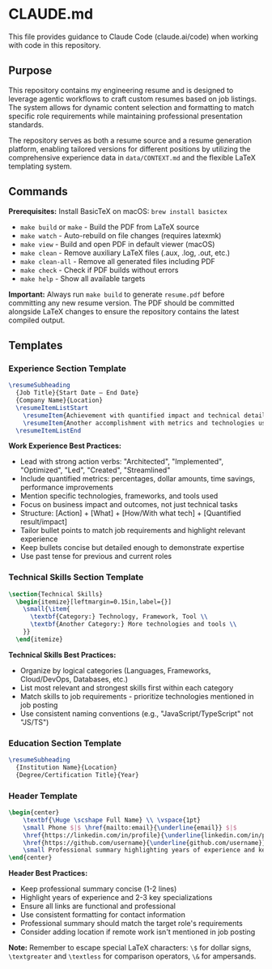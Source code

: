 # CLAUDE.md

This file provides guidance to Claude Code (claude.ai/code) when working with code in this repository.

## Purpose

This repository contains my engineering resume and is designed to leverage agentic workflows to craft custom resumes based on job listings. The system allows for dynamic content selection and formatting to match specific role requirements while maintaining professional presentation standards.

The repository serves as both a resume source and a resume generation platform, enabling tailored versions for different positions by utilizing the comprehensive experience data in `data/CONTEXT.md` and the flexible LaTeX templating system.

## Commands

**Prerequisites:** Install BasicTeX on macOS: `brew install basictex`

- `make build` or `make` - Build the PDF from LaTeX source
- `make watch` - Auto-rebuild on file changes (requires latexmk)
- `make view` - Build and open PDF in default viewer (macOS)
- `make clean` - Remove auxiliary LaTeX files (.aux, .log, .out, etc.)
- `make clean-all` - Remove all generated files including PDF
- `make check` - Check if PDF builds without errors
- `make help` - Show all available targets

**Important:** Always run `make build` to generate `resume.pdf` before committing any new resume version. The PDF should be committed alongside LaTeX changes to ensure the repository contains the latest compiled output.

## Templates

### Experience Section Template
```latex
\resumeSubheading
  {Job Title}{Start Date – End Date}
  {Company Name}{Location}
  \resumeItemListStart
    \resumeItem{Achievement with quantified impact and technical details}
    \resumeItem{Another accomplishment with metrics and technologies used}
  \resumeItemListEnd
```

**Work Experience Best Practices:**
- Lead with strong action verbs: "Architected", "Implemented", "Optimized", "Led", "Created", "Streamlined"
- Include quantified metrics: percentages, dollar amounts, time savings, performance improvements
- Mention specific technologies, frameworks, and tools used
- Focus on business impact and outcomes, not just technical tasks
- Structure: [Action] + [What] + [How/With what tech] + [Quantified result/impact]
- Tailor bullet points to match job requirements and highlight relevant experience
- Keep bullets concise but detailed enough to demonstrate expertise
- Use past tense for previous and current roles

### Technical Skills Section Template
```latex
\section{Technical Skills}
  \begin{itemize}[leftmargin=0.15in,label={}]
    \small{\item{
      \textbf{Category:} Technology, Framework, Tool \\
      \textbf{Another Category:} More technologies and tools \\
    }}
  \end{itemize}
```

**Technical Skills Best Practices:**
- Organize by logical categories (Languages, Frameworks, Cloud/DevOps, Databases, etc.)
- List most relevant and strongest skills first within each category
- Match skills to job requirements - prioritize technologies mentioned in job posting
- Use consistent naming conventions (e.g., "JavaScript/TypeScript" not "JS/TS")

### Education Section Template
```latex
\resumeSubheading
  {Institution Name}{Location}
  {Degree/Certification Title}{Year}
```

### Header Template
```latex
\begin{center}
    \textbf{\Huge \scshape Full Name} \\ \vspace{1pt}
    \small Phone $|$ \href{mailto:email}{\underline{email}} $|$
    \href{https://linkedin.com/in/profile}{\underline{linkedin.com/in/profile}} $|$
    \href{https://github.com/username}{\underline{github.com/username}} \\ \vspace{16pt}
    \small Professional summary highlighting years of experience and key specializations
\end{center}
```

**Header Best Practices:**
- Keep professional summary concise (1-2 lines)
- Highlight years of experience and 2-3 key specializations
- Ensure all links are functional and professional
- Use consistent formatting for contact information
- Professional summary should match the target role's requirements
- Consider adding location if remote work isn't mentioned in job posting

**Note:** Remember to escape special LaTeX characters: `\$` for dollar signs, `\textgreater` and `\textless` for comparison operators, `\&` for ampersands.
